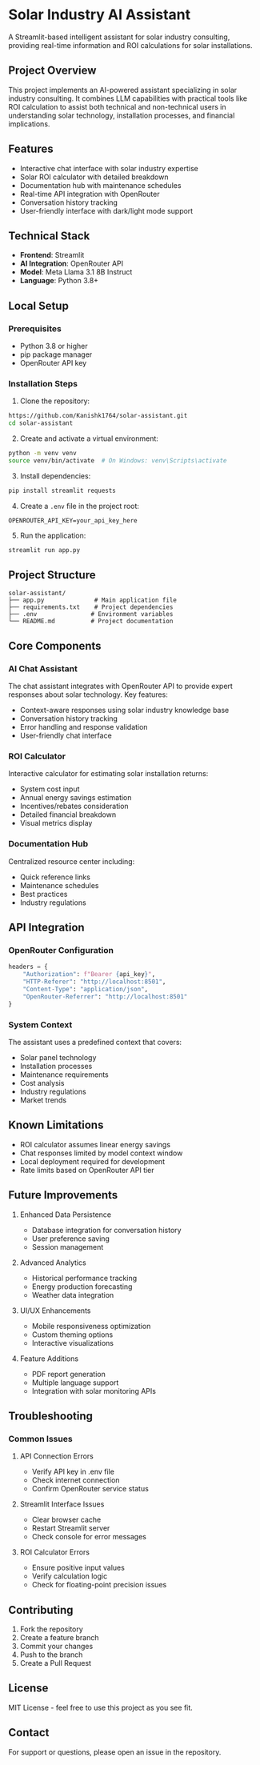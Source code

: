 # Solar Industry AI Assistant
A Streamlit-based intelligent assistant for solar industry consulting, providing real-time information and ROI calculations for solar installations.

## Project Overview
This project implements an AI-powered assistant specializing in solar industry consulting. It combines LLM capabilities with practical tools like ROI calculation to assist both technical and non-technical users in understanding solar technology, installation processes, and financial implications.

## Features
- Interactive chat interface with solar industry expertise
- Solar ROI calculator with detailed breakdown
- Documentation hub with maintenance schedules
- Real-time API integration with OpenRouter
- Conversation history tracking
- User-friendly interface with dark/light mode support

## Technical Stack
- **Frontend**: Streamlit
- **AI Integration**: OpenRouter API
- **Model**: Meta Llama 3.1 8B Instruct
- **Language**: Python 3.8+

## Local Setup

### Prerequisites
- Python 3.8 or higher
- pip package manager
- OpenRouter API key

### Installation Steps
1. Clone the repository:
```bash
https://github.com/Kanishk1764/solar-assistant.git
cd solar-assistant
```

2. Create and activate a virtual environment:
```bash
python -m venv venv
source venv/bin/activate  # On Windows: venv\Scripts\activate
```

3. Install dependencies:
```bash
pip install streamlit requests
```

4. Create a `.env` file in the project root:
```
OPENROUTER_API_KEY=your_api_key_here
```

5. Run the application:
```bash
streamlit run app.py
```

## Project Structure
```
solar-assistant/
├── app.py              # Main application file
├── requirements.txt    # Project dependencies
├── .env               # Environment variables
└── README.md          # Project documentation
```

## Core Components

### AI Chat Assistant
The chat assistant integrates with OpenRouter API to provide expert responses about solar technology. Key features:
- Context-aware responses using solar industry knowledge base
- Conversation history tracking
- Error handling and response validation
- User-friendly chat interface

### ROI Calculator
Interactive calculator for estimating solar installation returns:
- System cost input
- Annual energy savings estimation
- Incentives/rebates consideration
- Detailed financial breakdown
- Visual metrics display

### Documentation Hub
Centralized resource center including:
- Quick reference links
- Maintenance schedules
- Best practices
- Industry regulations

## API Integration

### OpenRouter Configuration
```python
headers = {
    "Authorization": f"Bearer {api_key}",
    "HTTP-Referer": "http://localhost:8501",
    "Content-Type": "application/json",
    "OpenRouter-Referrer": "http://localhost:8501"
}
```

### System Context
The assistant uses a predefined context that covers:
- Solar panel technology
- Installation processes
- Maintenance requirements
- Cost analysis
- Industry regulations
- Market trends

## Known Limitations
- ROI calculator assumes linear energy savings
- Chat responses limited by model context window
- Local deployment required for development
- Rate limits based on OpenRouter API tier

## Future Improvements
1. Enhanced Data Persistence
   - Database integration for conversation history
   - User preference saving
   - Session management

2. Advanced Analytics
   - Historical performance tracking
   - Energy production forecasting
   - Weather data integration

3. UI/UX Enhancements
   - Mobile responsiveness optimization
   - Custom theming options
   - Interactive visualizations

4. Feature Additions
   - PDF report generation
   - Multiple language support
   - Integration with solar monitoring APIs

## Troubleshooting

### Common Issues
1. API Connection Errors
   - Verify API key in .env file
   - Check internet connection
   - Confirm OpenRouter service status

2. Streamlit Interface Issues
   - Clear browser cache
   - Restart Streamlit server
   - Check console for error messages

3. ROI Calculator Errors
   - Ensure positive input values
   - Verify calculation logic
   - Check for floating-point precision issues

## Contributing
1. Fork the repository
2. Create a feature branch
3. Commit your changes
4. Push to the branch
5. Create a Pull Request

## License
MIT License - feel free to use this project as you see fit.

## Contact
For support or questions, please open an issue in the repository.
